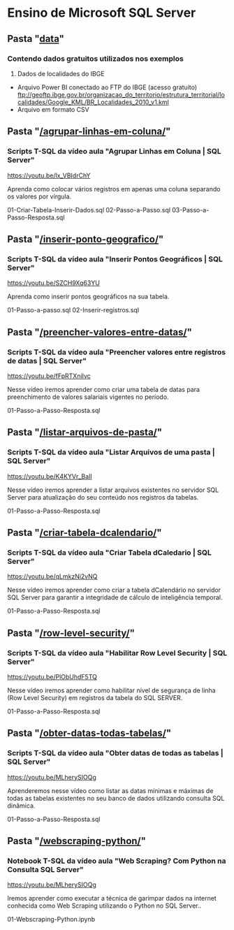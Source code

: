 # Ensino de Microsoft SQL Server 
## Pasta "[data](/data/)"

### Contendo dados gratuitos utilizados nos exemplos

1. Dados de localidades do IBGE
- Arquivo Power BI conectado ao FTP do IBGE (acesso gratuito)
ftp://geoftp.ibge.gov.br/organizacao_do_territorio/estrutura_territorial/localidades/Google_KML/BR_Localidades_2010_v1.kml
- Arquivo em formato CSV 


## Pasta "[/agrupar-linhas-em-coluna/](/agrupar-linhas-em-coluna/)"
### Scripts T-SQL da vídeo aula "Agrupar Linhas em Coluna | SQL Server"
https://youtu.be/lx_VBIdrChY

Aprenda como colocar vários registros em apenas uma coluna separando os valores por vírgula.

01-Criar-Tabela-Inserir-Dados.sql
02-Passo-a-Passo.sql
03-Passo-a-Passo-Resposta.sql


## Pasta "[/inserir-ponto-geografico/](/inserir-ponto-geografico/)"
### Scripts T-SQL da vídeo aula "Inserir Pontos Geográficos | SQL Server"
https://youtu.be/SZCH9Xq63YU

Aprenda como inserir pontos geográficos na sua tabela.

01-Passo-a-passo.sql
02-Inserir-registros.sql


## Pasta "[/preencher-valores-entre-datas/](/preencher-valores-entre-datas/)"
### Scripts T-SQL da vídeo aula "Preencher valores entre registros de datas | SQL Server"
https://youtu.be/fFpRTXniIvc

Nesse vídeo iremos aprender como criar uma tabela de datas para preenchimento de valores salariais vigentes no período.

01-Passo-a-Passo-Resposta.sql


## Pasta "[/listar-arquivos-de-pasta/](/listar-arquivos-de-pasta/)"
### Scripts T-SQL da vídeo aula "Listar Arquivos de uma pasta | SQL Server"
https://youtu.be/K4KYVr_BalI

Nesse vídeo iremos aprender a listar arquivos existentes no servidor SQL Server para atualização do seu conteúdo nos registros da tabelas.

01-Passo-a-Passo-Resposta.sql


## Pasta "[/criar-tabela-dcalendario/](/criar-tabela-dcalendario/)"
### Scripts T-SQL da vídeo aula "Criar Tabela dCaledario | SQL Server"
https://youtu.be/qLmkzNi2vNQ

Nesse vídeo iremos aprender como criar a tabela dCalendário no servidor SQL Server para garantir a integridade de cálculo de inteligência temporal.

01-Passo-a-Passo-Resposta.sql

## Pasta "[/row-level-security/](/row-level-security/)"
### Scripts T-SQL da vídeo aula "Habilitar Row Level Security | SQL Server"
https://youtu.be/PlObUhdF5TQ

Nesse vídeo iremos aprender como habilitar nível de segurança de linha (Row Level Security) em registros da tabela do SQL SERVER.

01-Passo-a-Passo-Resposta.sql


## Pasta "[/obter-datas-todas-tabelas/](/obter-datas-todas-tabelas/)"
### Scripts T-SQL da vídeo aula "Obter datas de todas as tabelas | SQL Server"
https://youtu.be/MLherySIOQg

Aprenderemos nesse vídeo como listar as datas mínimas e máximas de todas as tabelas existentes no seu banco de dados utilizando consulta SQL dinâmica.

01-Passo-a-Passo-Resposta.sql


## Pasta "[/webscraping-python/](/webscraping-python/)"
### Notebook T-SQL da vídeo aula "Web Scraping? Com Python na Consulta SQL Server"
https://youtu.be/MLherySIOQg

Iremos aprender como executar a técnica de garimpar dados na internet conhecida como Web Scraping utilizando o Python no SQL Server..

01-Webscraping-Python.ipynb